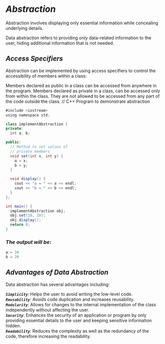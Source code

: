 # ***Abstraction***

Abstraction involves displaying only essential information while concealing underlying details.

Data abstraction refers to providing only data-related information to the user, hiding additional information that is not needed.

## ***Access Specifiers***
Abstraction can be implemented by using access specifiers to control the accessibility of members within a class:

Members declared as public in a class can be accessed from anywhere in the program.
Members declared as private in a class, can be accessed only from within the class. They are not allowed to be accessed from any part of the code outside the class.
// C++ Program to demonstrate abstraction
```java
#include <iostream>
using namespace std;

class implementAbstraction {
private:
  int a, b;

public:
  // Method to set values of
  // private members
  void set(int x, int y) {
    a = x;
    b = y;
  }

  void display() {
    cout << "a = " << a << endl;
    cout << "b = " << b << endl;
  }
};

int main() {
  implementAbstraction obj;
  obj.set(10, 20);
  obj.display();
  return 0;
}
```
### ***The output will be***:
```java
a = 10
b = 20
```
## ***Advantages of Data Abstraction***
Data abstraction has several advantages including:

***`Simplicity`***: Helps the user to avoid writing the low-level code.\
***`Reusability`***: Avoids code duplication and increases reusability.\
***`Modularity`***: Allows for changes to the internal implementation of the class independently without affecting the user.\
***`Security`***: Enhances the security of an application or program by only providing essential details to the user and keeping sensitive information hidden.\
***`Readability`***: Reduces the complexity as well as the redundancy of the code, therefore increasing the readability.
